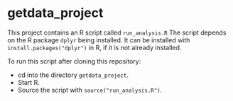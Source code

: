getdata_project
===============

This project contains an R script called <code>run_analysis.R</code>
The script depends on the R package <code>dplyr</code> being installed. It can be installed with <code>install.packages("dplyr")</code> in R, if it is not already installed.

To run this script after cloning this repository:

* cd into the directory <code>getdata_project</code>.
* Start R.
* Source the script with <code>source("run_analysis.R")</code>.


